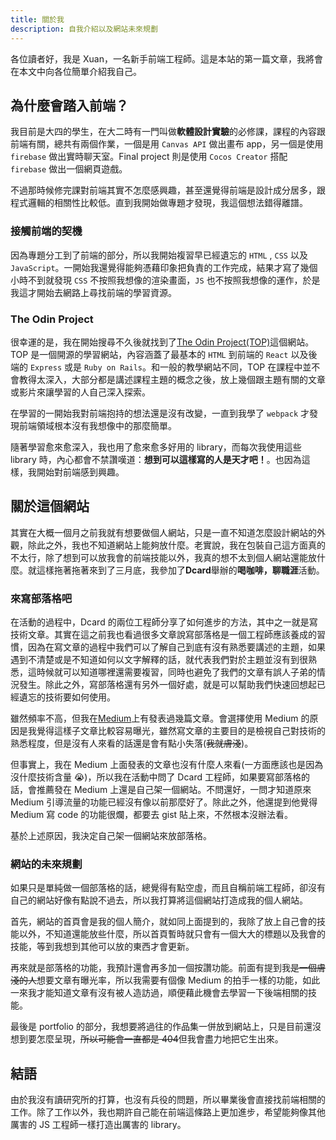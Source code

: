 ```yaml
---
title: 關於我
description: 自我介紹以及網站未來規劃
---
```


各位讀者好，我是 Xuan，一名新手前端工程師。這是本站的第一篇文章，我將會在本文中向各位簡單介紹我自己。

## 為什麼會踏入前端？

我目前是大四的學生，在大二時有一門叫做**軟體設計實驗**的必修課，課程的內容跟前端有關，總共有兩個作業，一個是用 `Canvas API` 做出畫布 app，另一個是使用 `firebase` 做出實時聊天室。Final project 則是使用 `Cocos Creator` 搭配 `firebase` 做出一個網頁遊戲。

不過那時候修完課對前端其實不怎麼感興趣，甚至還覺得前端是設計成分居多，跟程式邏輯的相關性比較低。直到我開始做專題才發現，我這個想法錯得離譜。

### 接觸前端的契機

因為專題分工到了前端的部分，所以我開始複習早已經遺忘的 `HTML` , `CSS` 以及 `JavaScript`。一開始我還覺得能夠憑藉印象把負責的工作完成，結果才寫了幾個小時不到就發現 `CSS` 不按照我想像的渲染畫面，`JS` 也不按照我想像的運作，於是我這才開始去網路上尋找前端的學習資源。

### The Odin Project

很幸運的是，我在開始搜尋不久後就找到了[The Odin Project(TOP)](https://www.theodinproject.com/)這個網站。TOP 是一個開源的學習網站，內容涵蓋了最基本的 `HTML` 到前端的 `React` 以及後端的 `Express` 或是 `Ruby on Rails`。和一般的教學網站不同，TOP 在課程中並不會教得太深入，大部分都是講述課程主題的概念之後，放上幾個跟主題有關的文章或影片來讓學習的人自己深入探索。

在學習的一開始我對前端抱持的想法還是沒有改變，一直到我學了 `webpack` 才發現前端領域根本沒有我想像中的那麼簡單。

隨著學習愈來愈深入，我也用了愈來愈多好用的 library，而每次我使用這些 library 時，內心都會不禁讚嘆道：**想到可以這樣寫的人是天才吧！**。也因為這樣，我開始對前端感到興趣。

## 關於這個網站

其實在大概一個月之前我就有想要做個人網站，只是一直不知道怎麼設計網站的外觀，除此之外，我也不知道網站上能夠放什麼。老實說，我在包裝自己這方面真的不太行，除了想到可以放我會的前端技能以外，我真的想不太到個人網站還能放什麼。就這樣拖著拖著來到了三月底，我參加了**Dcard**舉辦的**喝咖啡，聊職涯**活動。

### 來寫部落格吧

在活動的過程中，Dcard 的兩位工程師分享了如何進步的方法，其中之一就是寫技術文章。其實在這之前我也看過很多文章說寫部落格是一個工程師應該養成的習慣，因為在寫文章的過程中我們可以了解自己到底有沒有熟悉要講述的主題，如果遇到不清楚或是不知道如何以文字解釋的話，就代表我們對於主題並沒有到很熟悉，這時候就可以知道哪裡還需要複習，同時也避免了我們的文章有誤人子弟的情況發生。除此之外，寫部落格還有另外一個好處，就是可以幫助我們快速回想起已經遺忘的技術要如何使用。

雖然頻率不高，但我在[Medium](https://medium.com/@97ssps30212)上有發表過幾篇文章。會選擇使用 Medium 的原因是我覺得這樣子文章比較容易曝光，雖然寫文章的主要目的是檢視自己對技術的熟悉程度，但是沒有人來看的話還是會有點小失落(~~我就膚淺~~)。

但事實上，我在 Medium 上面發表的文章也沒有什麼人來看(一方面應該也是因為沒什麼技術含量 😭)，所以我在活動中問了 Dcard 工程師，如果要寫部落格的話，會推薦發在 Medium 上還是自己架一個網站。不問還好，一問才知道原來 Medium 引導流量的功能已經沒有像以前那麼好了。除此之外，他還提到他覺得 Medium 寫 code 的功能很爛，都要去 gist 貼上來，不然根本沒辦法看。

基於上述原因，我決定自己架一個網站來放部落格。

### 網站的未來規劃

如果只是單純做一個部落格的話，總覺得有點空虛，而且自稱前端工程師，卻沒有自己的網站好像有點說不過去，所以我打算將這個網站打造成我的個人網站。

首先，網站的首頁會是我的個人簡介，就如同上面提到的，我除了放上自己會的技能以外，不知道還能放些什麼，所以首頁暫時就只會有一個大大的標題以及我會的技能，等到我想到其他可以放的東西才會更新。

再來就是部落格的功能，我預計還會再多加一個按讚功能。前面有提到我~~是一個膚淺的人~~想要文章有曝光率，所以我需要有個像 Medium 的拍手一樣的功能，如此一來我才能知道文章有沒有被人造訪過，順便藉此機會去學習一下後端相關的技能。

最後是 portfolio 的部分，我想要將過往的作品集一併放到網站上，只是目前還沒想到要怎麼呈現，~~所以可能會一直都是 404~~但我會盡力地把它生出來。

## 結語

由於我沒有讀研究所的打算，也沒有兵役的問題，所以畢業後會直接找前端相關的工作。除了工作以外，我也期許自己能在前端這條路上更加進步，希望能夠像其他厲害的 JS 工程師一樣打造出厲害的 library。
